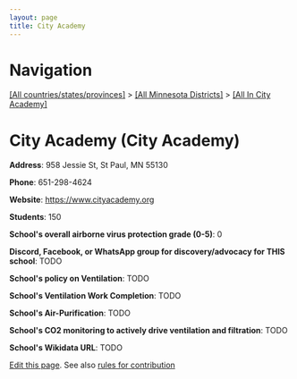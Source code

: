 ```yaml
---
layout: page
title: City Academy
---
```

# Navigation

[[All countries/states/provinces]](../../..) > [[All Minnesota Districts]](../..) > [[All In City Academy]](..)

# City Academy (City Academy)

**Address**: 958 Jessie St, St Paul, MN 55130

**Phone**: 651-298-4624

**Website**: <https://www.cityacademy.org>

**Students**: 150

**School's overall airborne virus protection grade (0-5)**: 0

**Discord, Facebook, or WhatsApp group for discovery/advocacy for THIS school**: TODO

**School's policy on Ventilation**: TODO

**School's Ventilation Work Completion**: TODO

**School's Air-Purification**: TODO

**School's CO2 monitoring to actively drive ventilation and filtration**: TODO

**School's Wikidata URL**: TODO


[Edit this page](https://github.com/ventilate-schools/MN/edit/main/./City_Academy/City_Academy.md). See also [rules for contribution](../../../contribution-rules/)